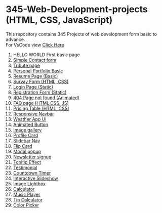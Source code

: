 # 345-Web-Development-projects (HTML, CSS, JavaScript)
This repository contains 345 Projects of web development form basic to advance. <br>
For VsCode view <a href="https://github1s.com/mdfaisalkhan/345-Web-Development-projects">Click Here</a>
1. HELLO WORLD First basic page<br>
2. <a href ="https://enchanting-choux-13ac08.netlify.app/" > Simple Contact form</a><br>
3. <a href = "https://celebrated-pony-787c42.netlify.app/">Tribute page</a><br>
4. <a href = "https://clever-tarsier-4d887b.netlify.app/">Personal Portfolio Basic </a> <br>
5. <a href ="https://sunny-cajeta-e47a73.netlify.app/">Resume Page (Basic)</a> <br>
6. <a href ="https://funny-cannoli-c4e29e.netlify.app/">Survay Form (HTML, CSS)</a> <br>
7. <a href ="https://merry-hotteok-181e17.netlify.app/">Login Page (Static)</a> <br>
8. <a href ="https://cheerful-stroopwafel-1a718d.netlify.app/">Registration Form (Static)</a> <br>
9.  <a href ="https://rad-kelpie-468e66.netlify.app/"> 404 Page not found (Animated)</a> <br>
10.  <a href ="https://unrivaled-fox-0280d7.netlify.app/">FAQ page (HTML,CSS, JS)</a> <br> 
11. <a href ="https://iridescent-stardust-6ce890.netlify.app/">Pricing Table (HTML, CSS)</a> <br> 
12. <a href ="https://marvelous-moxie-bd7615.netlify.app/">Responsive Navbar</a> <br>  
13. <a href ="https://singular-banoffee-fedf55.netlify.app/">Weather App UI</a> <br>  
14.  <a href ="https://stately-begonia-a5d02c.netlify.app/"> Animated Button</a> <br>
15.  <a href ="https://startling-axolotl-6b4aae.netlify.app/">Image gallery</a> <br> 
16. <a href ="https://capable-truffle-08b0dd.netlify.app/">Profile Card</a> <br>  
17. <a href ="https://strong-caramel-47193d.netlify.app/">Slidebar Nav</a> <br>  
18. <a href="https://lustrous-phoenix-2999bd.netlify.app/">Flip Card</a> <br>
19. <a href="https://dainty-piroshki-f5c771.netlify.app/">Modal popup</a><br>
20. <a href="https://papaya-narwhal-6ac063.netlify.app/">Newsletter signup</a><br>
21. <a href="https://ubiquitous-belekoy-a3d539.netlify.app/">Tooltip Effect</a><br>
22. <a href="https://vermillion-quokka-717e14.netlify.app/">Testimonial</a><br>  
23. <a href="https://superlative-beijinho-99f2eb.netlify.app/">Countdown Timer</a> <br> 
24. <a href="https://ornate-puppy-884233.netlify.app/">Interactive Slideshow</a> <br>
25. <a href="https://incredible-tarsier-eb348a.netlify.app/">Image Lightbox</a> <br>
26. <a href="https://mdfkcalculator.netlify.app/">Calculator</a>   <br>
27. <a href="https://musicplayermfk.netlify.app/">Music Player</a> <br>
28. <a href="https://marvelous-pasca-47a81f.netlify.app/">Tip Calculator</a> <br>
29. <a href="https://sparkling-platypus-82def1.netlify.app/">Color Picker</a> <br>
